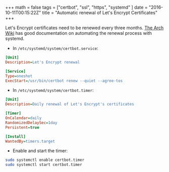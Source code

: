 +++
math = false
tags = ["certbot", "ssl", "https", "systemd"
]
date = "2016-10-11T00:15:22Z"
title = "Automatic renewal of Let's Encrypt Certificates"
+++

Let's Encrypt certificates need to be renewed every three months.
[The Arch Wiki](https://wiki.archlinux.org/index.php/Let%E2%80%99s_Encrypt#Automatic_renewal) has good documentation on automating the renewal process with systemd.<!--more-->

* In `/etc/systemd/system/certbot.service`:

``` ini
[Unit]
Description=Let's Encrypt renewal

[Service]
Type=oneshot
ExecStart=/usr/bin/certbot renew --quiet --agree-tos
```

* In `/etc/systemd/system/certbot.timer`:

``` ini
[Unit]
Description=Daily renewal of Let's Encrypt's certificates

[Timer]
OnCalendar=daily
RandomizedDelaySec=1day
Persistent=true

[Install]
WantedBy=timers.target
```

* Enable and start the timer:

``` bash
sudo systemctl enable certbot.timer
sudo systemctl start certbot.timer
```
